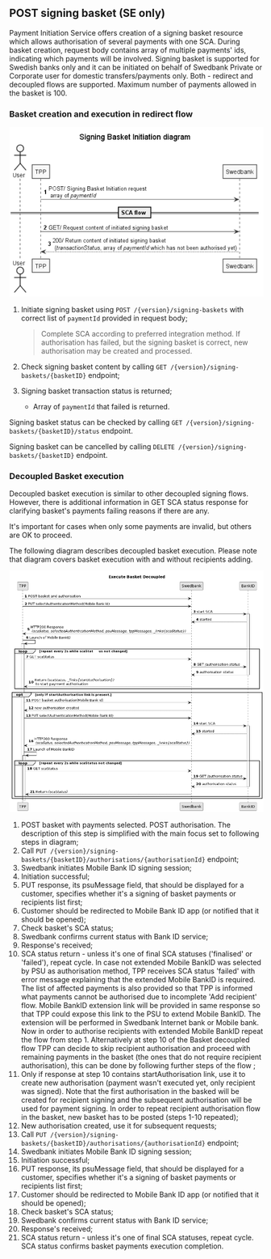 ## POST signing basket (SE only)

Payment Initiation Service offers creation of a signing basket resource which allows authorisation of several payments with one SCA. During basket creation, request body contains array of multiple payments' ids, indicating which payments will be involved.
Signing basket is supported for Swedish banks only and it can be initiated on behalf of Swedbank Private or Corporate user for domestic transfers/payments only. Both - redirect and decoupled flows are supported. Maximum number of payments allowed in the basket is 100.

### Basket creation and execution in redirect flow

![redirect-payment-basket-signing-sd.png](images/redirect-payment-basket-signing-sd.png)

1. Initiate signing basket using `POST /{version}/signing-baskets` with correct list of `paymentId` provided in request body;
    >Complete SCA according to preferred integration method.
    If authorisation has failed, but the signing basket is correct, new authorisation may be created and processed.

1. Check signing basket content by calling `GET /{version}/signing-baskets/{basketID}` endpoint;
1. Signing basket transaction status is returned;
   * Array of `paymentId` that failed is returned.

Signing basket status can be checked by calling `GET /{version}/signing-baskets/{basketID}/status` endpoint.

Signing basket can be cancelled by calling `DELETE /{version}/signing-baskets/{basketID}` endpoint.

### Decoupled Basket execution

Decoupled basket execution is similar to other decoupled signing flows. However, there is additional information in GET SCA status response for clarifying basket's payments failing reasons if there are any. 

It's important for cases when only some payments are invalid, but others are OK to proceed.

The following diagram describes decoupled basket execution. Please note that diagram covers basket execution with and without recipients adding.

![decoupled-execute-basket.png](images/decoupled-execute-basket.png)

1. POST basket with payments selected. POST authorisation. The description of this step is simplified with the main focus set to following steps in diagram;
2. Call `PUT /{version}/signing-baskets/{basketID}/authorisations/{authorisationId}` endpoint;
3. Swedbank initiates Mobile Bank ID signing session;
4. Initiation successful;
5. PUT response, its psuMessage field, that should be displayed for a customer, specifies whether it's a signing of basket payments or recipients list first;
6. Customer should be redirected to Mobile Bank ID app (or notified that it should be opened);
7. Check basket's SCA status;
8. Swedbank confirms current status with Bank ID service;
9. Response's received;
10. SCA status return - unless it's one of final SCA statuses ('finalised' or 'failed'), repeat cycle. In case not extended Mobile BankID was selected by PSU as authorisation method, TPP receives SCA status 'failed' with error message explaining that the extended Mobile BankID is required. The list of affected payments is also provided so that TPP is informed what payments cannot be authorised due to incomplete 'Add recipient' flow. Mobile BankID extension link will be provided in same response so that TPP could expose this link to the PSU to extend Mobile BankID. The extension will be performed in Swedbank Internet bank or Mobile bank. Now in order to authorise recipients with extended Mobile BankID repeat the flow from step 1. Alternatively at step 10 of the Basket decoupled flow TPP can decide to skip recipient authorisation and proceed with remaining payments in the basket (the ones that do not require recipient authorisation), this can be done by following further steps of the flow ;
11. Only if response at step 10 contains startAuthorisation link, use it to create new authorisation (payment wasn't executed yet, only recipient was signed). Note that the first authorisation in the basked will be created for recipient signing and the subsequent authorisation will be used for payment signing. In order to repeat recipient authorisation flow in the basket, new basket has to be posted (steps 1-10 repeated);
12. New authorisation created, use it for subsequent requests;
13. Call `PUT /{version}/signing-baskets/{basketID}/authorisations/{authorisationId}` endpoint;
14. Swedbank initiates Mobile Bank ID signing session;
15. Initiation successful;
16. PUT response, its psuMessage field, that should be displayed for a customer, specifies whether it's a signing of basket payments or recipients list first;
17. Customer should be redirected to Mobile Bank ID app (or notified that it should be opened);
18. Check basket's SCA status;
19. Swedbank confirms current status with Bank ID service;
20. Response's received;
21. SCA status return - unless it's one of final SCA statuses, repeat cycle. SCA status confirms basket payments execution completion.
